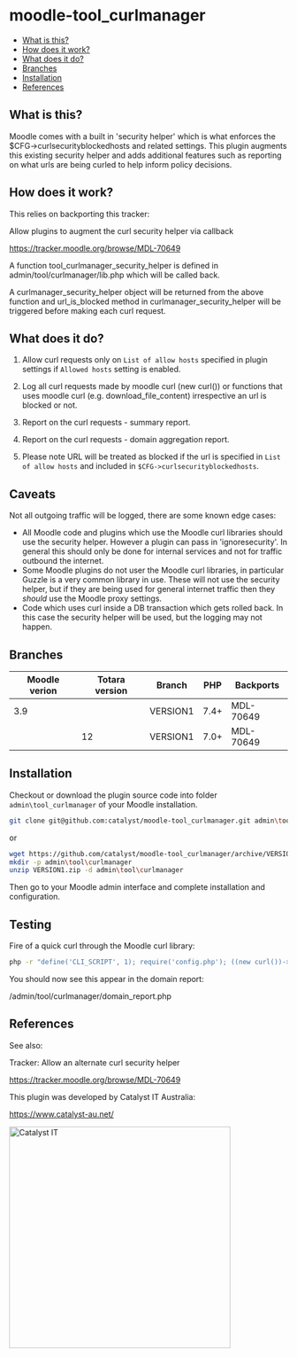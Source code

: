 # moodle-tool_curlmanager

* [What is this?](#what-is-this)
* [How does it work?](#how-does-it-work)
* [What does it do?](#what-does-it-do)
* [Branches](#branches)
* [Installation](#installation)
* [References](#references)


What is this?
-------------

Moodle comes with a built in 'security helper' which is what enforces the $CFG->curlsecurityblockedhosts and related settings. This plugin augments this existing security helper and adds additional features such as reporting on what urls are being curled to help inform policy decisions.


How does it work?
-----------------

This relies on backporting this tracker:

Allow plugins to augment the curl security helper via callback

https://tracker.moodle.org/browse/MDL-70649

A function tool_curlmanager_security_helper is defined in admin/tool/curlmanager/lib.php which will be called back.

A curlmanager_security_helper object will be returned from the above function and url_is_blocked method in curlmanager_security_helper will be triggered before making each curl request.

What does it do?
-----------------

1. Allow curl requests only on ```List of allow hosts``` specified in plugin settings if ```Allowed hosts``` setting is enabled.

2. Log all curl requests made by moodle curl (new curl()) or functions that uses moodle curl (e.g. download_file_content) irrespective an url is blocked or not.

3. Report on the curl requests - summary report.

4. Report on the curl requests - domain aggregation report.

5. Please note URL will be treated as blocked if the url is specified in ```List of allow hosts``` and included in ```$CFG->curlsecurityblockedhosts```.


Caveats
-------

Not all outgoing traffic will be logged, there are some known edge cases:

* All Moodle code and plugins which use the Moodle curl libraries should use the security helper.
  However a plugin can pass in 'ignoresecurity'. In general this should only be done for internal
  services and not for traffic outbound the internet.
* Some Moodle plugins do not user the Moodle curl libraries, in particular Guzzle is a very common
  library in use. These will not use the security helper, but if they are being used for general
  internet traffic then they *should* use the Moodle proxy settings.
* Code which uses curl inside a DB transaction which gets rolled back. In this case the security
  helper will be used, but the logging may not happen.

Branches
--------

| Moodle verion     |  Totara version          | Branch      | PHP        | Backports  |
| ----------------- | ------------------------ |------------ | ---------  | -----------|
| 3.9               |                          | VERSION1    | 7.4+       | MDL-70649  |
|                   |  12                      | VERSION1    | 7.0+       | MDL-70649  |

Installation
------------
Checkout or download the plugin source code into folder `admin\tool_curlmanager` of your Moodle installation.

```sh
git clone git@github.com:catalyst/moodle-tool_curlmanager.git admin\tool\curlmanager
```
or
```sh
wget https://github.com/catalyst/moodle-tool_curlmanager/archive/VERSION1.zip
mkdir -p admin\tool\curlmanager
unzip VERSION1.zip -d admin\tool\curlmanager
```
Then go to your Moodle admin interface and complete installation and configuration.

Testing
-------

Fire of a quick curl through the Moodle curl library:

```sh
php -r "define('CLI_SCRIPT', 1); require('config.php'); ((new curl())->get('https://catalyst-au.net'));"
```

You should now see this appear in the domain report:

/admin/tool/curlmanager/domain_report.php

References
----------

See also:

Tracker: Allow an alternate curl security helper

https://tracker.moodle.org/browse/MDL-70649

This plugin was developed by Catalyst IT Australia:

https://www.catalyst-au.net/

<img alt="Catalyst IT" src="https://cdn.rawgit.com/CatalystIT-AU/moodle-auth_saml2/master/pix/catalyst-logo.svg" width="400">
